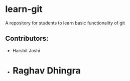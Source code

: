 # learn-git
A repository for students to learn basic functionality of git

## Contributors:

 - Harshit Joshi
 - <h1>Raghav Dhingra</h1>
